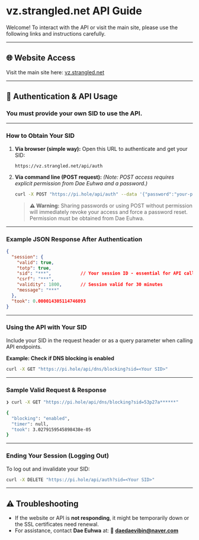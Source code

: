 # vz.strangled.net API Guide

Welcome! To interact with the API or visit the main site, please use the following links and instructions carefully.

---

## 🌐 Website Access

Visit the main site here:
[vz.strangled.net](https://vz.strangled.net:777/)

---

## 🔐 Authentication & API Usage

### You **must** provide your own SID to use the API.

---

### How to Obtain Your SID

1. **Via browser (simple way):**
   Open this URL to authenticate and get your SID:

   ```
   https://vz.strangled.net/api/auth
   ```

2. **Via command line (POST request):**
   *(Note: POST access requires explicit permission from Dae Euhwa and a password.)*

   ```bash
   curl -X POST "https://pi.hole/api/auth" --data '{"password":"your-password"}'
   ```

   > **⚠️ Warning:**
   > Sharing passwords or using POST without permission will immediately revoke your access and force a password reset. Permission must be obtained from Dae Euhwa.

---

### Example JSON Response After Authentication

```json
{
  "session": {
    "valid": true,
    "totp": true,
    "sid": "***",           // Your session ID - essential for API calls
    "csrf": "***",
    "validity": 1800,       // Session valid for 30 minutes
    "message": "***"
  },
  "took": 0.000014305114746093
}
```

---

### Using the API with Your SID

Include your SID in the request header or as a query parameter when calling API endpoints.

**Example: Check if DNS blocking is enabled**

```bash
curl -X GET "https://pi.hole/api/dns/blocking?sid=<Your SID>"
```

---

### Sample Valid Request & Response

```bash
❯ curl -X GET "https://pi.hole/api/dns/blocking?sid=53p27a******"

{
  "blocking": "enabled",
  "timer": null,
  "took": 3.0279159545898438e-05
}
```

---

### Ending Your Session (Logging Out)

To log out and invalidate your SID:

```bash
curl -X DELETE "https://pi.hole/api/auth?sid=<Your SID>"
```

---

## ⚠️ Troubleshooting

* If the website or API is **not responding**, it might be temporarily down or the SSL certificates need renewal.
* For assistance, contact **Dae Euhwa** at:
  📧 **[daedaevibin@naver.com](mailto:daedaevibin@naver.com)**
